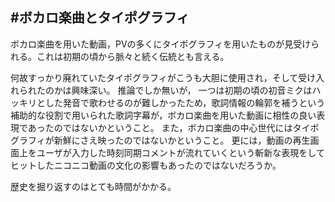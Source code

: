 #ボカロ楽曲とタイポグラフィ
---

ボカロ楽曲を用いた動画，PVの多くにタイポグラフィを用いたものが見受けられる。これは初期の頃から脈々と続く伝統とも言える。

何故すっかり廃れていたタイポグラフィがこうも大胆に使用され，そして受け入れられたのかは興味深い。
推論でしか無いが，
一つは初期の頃の初音ミクはハッキリとした発音で歌わせるのが難しかったため，歌詞情報の輪郭を補うという補助的な役割で用いられた歌詞字幕が，ボカロ楽曲を用いた動画に相性の良い表現であったのではないかということ。
また，ボカロ楽曲の中心世代にはタイポグラフィが新鮮にさえ映ったのではないかということ。
更には，動画の再生画面上をユーザが入力した時刻同期コメントが流れていくという斬新な表現をしてヒットしたニコニコ動画の文化の影響もあったのではないだろうか。


歴史を掘り返すのはとても時間がかかる。

